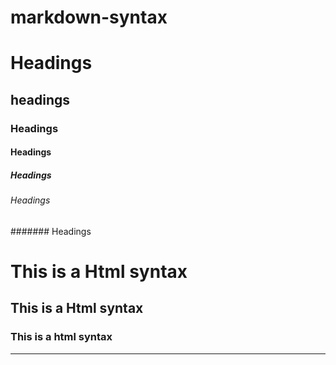 # markdown-syntax
# Headings
## headings
### Headings
#### Headings
##### Headings
###### Headings
####### Headings
<h1>This is a Html syntax</h1>
<h2> This is a Html syntax</h2>
<h3>This is a html syntax</h3>
<hr>
